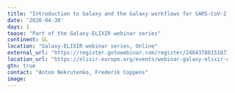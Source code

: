```yaml
---
title: "Introduction to Galaxy and the Galaxy workflows for SARS-CoV-2 data analysis"
date: '2020-04-30'
days: 1
tease: "Part of the Galaxy-ELIXIR webinar series"
continent: GL
location: "Galaxy-ELIXIR webinar series, Online"
external_url: "https://register.gotowebinar.com/register/2484378815187103504"
location_url: "https://elixir-europe.org/events/webinar-galaxy-elixir-covid19"
gtn: true
contact: "Anton Nekrutenko, Frederik Coppens"
image: 
---
```

